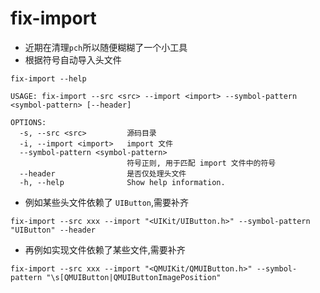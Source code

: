 # fix-import

* 近期在清理`pch`所以随便糊糊了一个小工具
* 根据符号自动导入头文件

```shell
fix-import --help

USAGE: fix-import --src <src> --import <import> --symbol-pattern <symbol-pattern> [--header]

OPTIONS:
  -s, --src <src>         源码目录
  -i, --import <import>   import 文件
  --symbol-pattern <symbol-pattern>
                          符号正则, 用于匹配 import 文件中的符号
  --header                是否仅处理头文件
  -h, --help              Show help information.
```
* 例如某些头文件依赖了 `UIButton`,需要补齐
```shell
fix-import --src xxx --import "<UIKit/UIButton.h>" --symbol-pattern "UIButton" --header
```
* 再例如实现文件依赖了某些文件,需要补齐
```shell
fix-import --src xxx --import "<QMUIKit/QMUIButton.h>" --symbol-pattern "\s[QMUIButton|QMUIButtonImagePosition"
```
